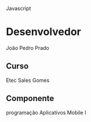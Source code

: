 Javascript

# Desenvolvedor
João Pedro Prado

## Curso
Etec Sales Gomes

## Componente
programação Aplicativos Mobile I
